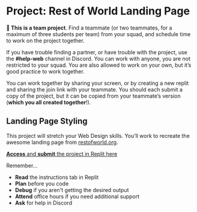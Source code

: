 # Project: Rest of World Landing Page

<aside>

**👥 This is a team project**. Find a teammate (or two teammates, for a maximum of three students per team) from your squad, and schedule time to work on the project together.

</aside>

If you have trouble finding a partner, or have trouble with the project, use the **#help-web** channel in Discord. You can work with anyone, you are not restricted to your squad. You are also allowed to work on your own, but it’s good practice to work together.

You can work together by sharing your screen, or by creating a new replit and sharing the join link with your teammate. You should each submit a copy of the project, but it can be copied from your teammate’s version (**which you all created together**!).


## Landing Page Styling

<aside>

This project will stretch your Web Design skills. You’ll work to recreate the awesome landing page from [restofworld.org](https://web.archive.org/web/20220428094707/http://restofworld.org/).

[**Access** and **submit** the project in Replit here](https://replit.com/team/web-foundations-july-2022/Recreate-the-Rest-Of-World-Homepage)

</aside>

Remember...

- **Read** the instructions tab in Replit
- **Plan** before you code
- **Debug** if you aren't getting the desired output
- **Attend** office hours if you need additional support
- **Ask** for help in Discord

